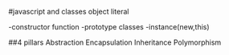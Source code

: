#javascript and classes
object literal 

-constructor function
-prototype
classes
-instance(new,this)

##4 pillars
Abstraction
Encapsulation
Inheritance
Polymorphism
